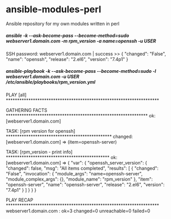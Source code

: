 # ansible-modules-perl

Ansible repository for my own modules written in perl

##### ansible -k --ask-become-pass --become-method=sudo webserver1.domain.com -m rpm_version -a name=openssh -u USER
SSH password: 
webserver1.domain.com | success >> {
    "changed": "False",
    "name": "openssh",
    "release": "2.el6",
    "version": "7.4p1"
}


##### ansible-playbook -k --ask-become-pass --become-method=sudo -l webserver1.domain.com -u USER /etc/ansible/playbooks/rpm_version.yml

PLAY [all] ******************************************************************** 

GATHERING FACTS *************************************************************** 
ok: [webserver1.domain.com]

TASK: [rpm version for openssh] *********************************************** 
changed: [webserver1.domain.com] => (item=openssh-server)

TASK: [rpm_version - print info] ********************************************** 
ok: [webserver1.domain.com] => {
    "var": {
        "openssh_server_version": {
            "changed": false, 
            "msg": "All items completed", 
            "results": [
                {
                    "changed": "False", 
                    "invocation": {
                        "module_args": "name=openssh-server", 
                        "module_complex_args": {}, 
                        "module_name": "rpm_version"
                    }, 
                    "item": "openssh-server", 
                    "name": "openssh-server", 
                    "release": "2.el6", 
                    "version": "7.4p1"
                }
            ]
        }
    }
}

PLAY RECAP ******************************************************************** 
webserver1.domain.com    : ok=3    changed=0    unreachable=0    failed=0 

